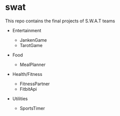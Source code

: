 # swat
This repo contains the final projects of S.W.A.T teams

* Entertainment
  - JankenGame
  - TarotGame

* Food
  - MealPlanner
 
* Health/Fitness
  - FitnessPartner
  - FitbitApi
 
* Utilities
  - SportsTimer
